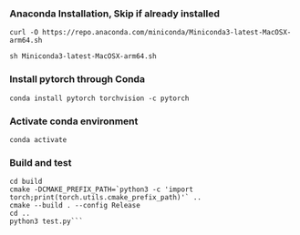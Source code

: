 ### Anaconda Installation, Skip if already installed
`curl -O https://repo.anaconda.com/miniconda/Miniconda3-latest-MacOSX-arm64.sh`

`sh Miniconda3-latest-MacOSX-arm64.sh`

### Install pytorch through Conda
`conda install pytorch torchvision -c pytorch`

### Activate conda environment
`conda activate`

### Build and test
```mkdir build
cd build
cmake -DCMAKE_PREFIX_PATH=`python3 -c 'import torch;print(torch.utils.cmake_prefix_path)'` ..
cmake --build . --config Release
cd ..
python3 test.py```
